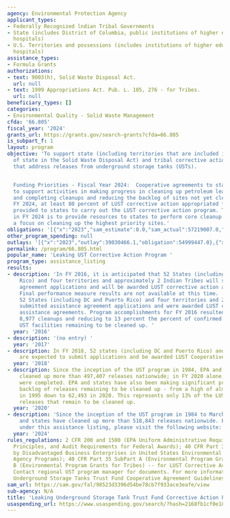 ```yaml
---
agency: Environmental Protection Agency
applicant_types:
- Federally Recognized lndian Tribal Governments
- State (includes District of Columbia, public institutions of higher education and
  hospitals)
- U.S. Territories and possessions (includes institutions of higher education and
  hospitals)
assistance_types:
- Formula Grants
authorizations:
- text: 9003(h), Solid Waste Disposal Act.
  url: null
- text: 1999 Appropriations Act. Pub. L. 105, 276 - for Tribes.
  url: null
beneficiary_types: []
categories:
- Environmental Quality - Solid Waste Management
cfda: '66.805'
fiscal_year: '2024'
grants_url: https://grants.gov/search-grants?cfda=66.805
is_subpart_f: 1
layout: program
objective: 'To support state (including territories that are included in the definition
  of state in the Solid Waste Disposal Act) and tribal corrective action programs
  that address releases from underground storage tanks (USTs).


  Funding Priorities - Fiscal Year 2024:  Cooperative agreements to states and tribes
  to support activities in making progress in cleaning up petroleum leaks by initiating
  and completing cleanups and reducing the backlog of sites not yet cleaned up. In
  FY 2024, at least 80 percent of LUST corrective action appropriated funds will be
  provided to states to carry out the LUST corrective action program. The priority
  in FY 2024 is to provide resources to states to perform core cleanup work, with
  a focus on cleaning up the highest priority sites.'
obligations: '[{"x":"2023","sam_estimate":0.0,"sam_actual":57219007.0,"usa_spending_actual":57219007.0},{"x":"2024","sam_estimate":0.0,"sam_actual":54572525.0,"usa_spending_actual":69330302.0},{"x":"2025","sam_estimate":0.0,"sam_actual":52838000.0,"usa_spending_actual":0.0}]'
other_program_spending: null
outlays: '[{"x":"2023","outlay":39030466.1,"obligation":54999447.0},{"x":"2024","outlay":4531189.36,"obligation":50150522.0},{"x":"2025","outlay":0.0,"obligation":0.0}]'
permalink: /program/66.805.html
popular_name: 'Leaking UST Corrective Action Program '
program_type: assistance_listing
results:
- description: 'In FY 2016, it is anticipated that 52 States (including DC and Puerto
    Rico) and four territories and approximately 2 Indian Tribes will submit assistance
    agreement applications and will be awarded LUST corrective action assistance agreements.
    Final performance measure results are not available at this time.  In FY 2016,
    52 States (including DC and Puerto Rico) and four territories and 2 Indian Tribes
    submitted assistance agreement applications and were awarded LUST corrective action
    assistance agreements. Program accomplishments for FY 2016 resulted in completing
    8,977 cleanups and reducing to 13 percent the percent of confirmed releases as
    UST facilities remaining to be cleaned up. '
  year: '2016'
- description: '(no entry) '
  year: '2017'
- description: In FY 2018, 52 states (including DC and Puerto Rico) and four territories
    are expected to submit applications and be awarded LUST Cooperative Agreements.
  year: '2018'
- description: Since the inception of the UST program in 1984, EPA and states have
    cleaned up more than 497,407 releases nationwide; in FY 2020 alone, 7,211 cleanups
    were completed. EPA and states have also been making significant progress in the
    backlog of releases remaining to be cleaned up - from a high of almost 172,000
    in 1995 down to 62,493 in 2020. This represents only 13% of the LUST backlog of
    releases that remain to be cleaned up.
  year: '2020'
- description: 'Since the inception of the UST program in 1984 to March 2024, EPA
    and states have cleaned up more than 518,843 releases nationwide. For accomplishments
    under this assistance listing, please visit the following website: https://www.epa.gov/ust/ust-performance-measures.'
  year: '2024'
rules_regulations: 2 CFR 200 and 1500 (EPA Uniform Administrative Requirements, Cost
  Principles, and Audit Requirements for Federal Awards); 40 CFR Part 33 (Participation
  by Disadvantaged Business Enterprises in United States Environmental Protection
  Agency Programs); 40 CFR Part 35 SubPart A (Environmental Program Grants) or SubPart
  B (Environmental Program Grants for Tribes) -- for LUST Corrective Action Only.
  Contact regional UST program manager for documents. For more information see Leaking
  Underground Storage Tanks Trust Fund Cooperative Agreement Guidelines at https://www.epa.gov/ust/state-grant-policy-and-guidance.
sam_url: https://sam.gov/fal/98523d3396d54be78cb7f933ace3eafe/view
sub-agency: N/A
title: 'Leaking Underground Storage Tank Trust Fund Corrective Action Program '
usaspending_url: https://www.usaspending.gov/search/?hash=2168fb1cf0e18fb6e71dccaf772e402d
---
```

